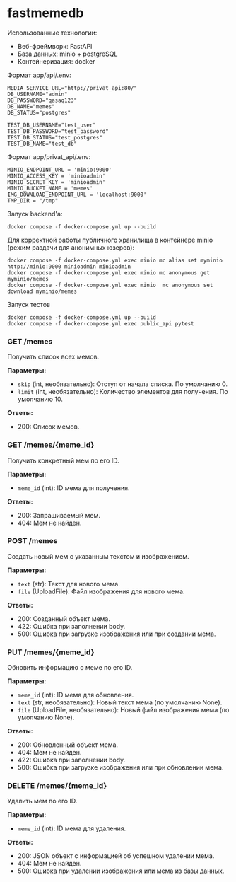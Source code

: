 # fastmemedb


Использованные технологии:
* Веб-фреймворк: FastAPI
* База данных: minio + postgreSQL
* Контейнеризация: docker


Формат app/api/.env:
``` 
MEDIA_SERVICE_URL="http://privat_api:80/"
DB_USERNAME="admin"
DB_PASSWORD="qasaq123"
DB_NAME="memes"
DB_STATUS="postgres"

TEST_DB_USERNAME="test_user"
TEST_DB_PASSWORD="test_password"
TEST_DB_STATUS="test_postgres"
TEST_DB_NAME="test_db"
```

Формат app/privat_api/.env:
``` 
MINIO_ENDPOINT_URL = 'minio:9000'
MINIO_ACCESS_KEY = 'minioadmin'
MINIO_SECRET_KEY = 'minioadmin'
MINIO_BUCKET_NAME = 'memes'
IMG_DOWNLOAD_ENDPOINT_URL = 'localhost:9000'
TMP_DIR = "/tmp"
```

Запуск backend'а:
```
docker compose -f docker-compose.yml up --build
```

Для корректной работы публичного хранилища в контейнере minio (режим раздачи для анонимных юзеров):

```
docker compose -f docker-compose.yml exec minio mc alias set myminio http://minio:9000 minioadmin minioadmin
docker compose -f docker-compose.yml exec minio mc anonymous get myminio/memes
docker compose -f docker-compose.yml exec minio  mc anonymous set download myminio/memes
```


Запуск тестов
```
docker compose -f docker-compose.yml up --build
docker compose -f docker-compose.yml exec public_api pytest
```

### GET /memes
Получить список всех мемов.

**Параметры:**
- `skip` (int, необязательно): Отступ от начала списка. По умолчанию 0.
- `limit` (int, необязательно): Количество элементов для получения. По умолчанию 10.

**Ответы:**
- 200: Список мемов.

### GET /memes/{meme_id}
Получить конкретный мем по его ID.

**Параметры:**
- `meme_id` (int): ID мема для получения.

**Ответы:**
- 200: Запрашиваемый мем.
- 404: Мем не найден.

### POST /memes
Создать новый мем с указанным текстом и изображением.

**Параметры:**
- `text` (str): Текст для нового мема.
- `file` (UploadFile): Файл изображения для нового мема.

**Ответы:**
- 200: Созданный объект мема.
- 422: Ошибка при заполнении body.
- 500: Ошибка при загрузке изображения или при создании мема.

### PUT /memes/{meme_id}
Обновить информацию о меме по его ID.

**Параметры:**
- `meme_id` (int): ID мема для обновления.
- `text` (str, необязательно): Новый текст мема (по умолчанию None).
- `file` (UploadFile, необязательно): Новый файл изображения мема (по умолчанию None).

**Ответы:**
- 200: Обновленный объект мема.
- 404: Мем не найден.
- 422: Ошибка при заполнении body.
- 500: Ошибка при загрузке изображения или при обновлении мема.

### DELETE /memes/{meme_id}
Удалить мем по его ID.

**Параметры:**
- `meme_id` (int): ID мема для удаления.

**Ответы:**
- 200: JSON объект с информацией об успешном удалении мема.
- 404: Мем не найден.
- 500: Ошибка при удалении изображения или мема из базы данных.